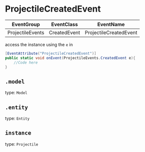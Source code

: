 # ProjectileCreatedEvent
EventGroup      |EventClass  |EventName
----------------|------------|---------
ProjectileEvents|CreatedEvent|ProjectileCreatedEvent

access the instance using the `e` in

```cs
[EventAttribute("ProjectileCreatedEvent")]
public static void onEvent(ProjectileEvents.CreatedEvent e){
    //Code here
}
```

## `.model` 
type: `Model`

## `.entity`
type: `Entity`

## `instance`
type: `Projectile`